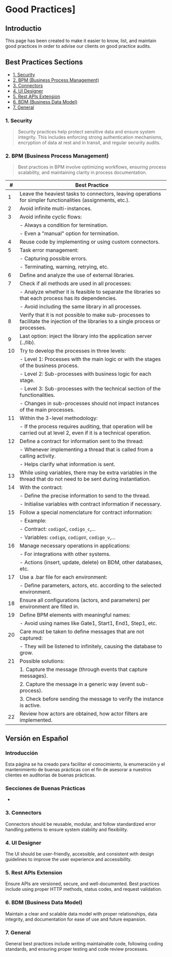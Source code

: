 # Good Practices]

## Introductio
This page has been created to make it easier to know, list, and maintain good practices in order to advise our clients on good practice audits.

## Best Practices Sections

- [1. Security](#1-security)
- [2. BPM (Business Process Management)](#2-bpm-business-process-management)
- [3. Connectors](#3-connectors)
- [4. UI Designer](#4-ui-designer)
- [5. Rest APIs Extension](#5-rest-apis-extension)
- [6. BDM (Business Data Model)](#6-bdm-business-data-model)
- [7. General](#7-general)

### 1. Security
> Security practices help protect sensitive data and ensure system integrity. This includes enforcing strong authentication mechanisms, encryption of data at rest and in transit, and regular security audits.


### 2. BPM (Business Process Management)
> Best practices in BPM involve optimizing workflows, ensuring process scalability, and maintaining clarity in process documentation.

| #  | Best Practice                                                                                                                                                          |
|----|-----------------------------------------------------------------------------------------------------------------------------------------------------------------------|
| 1  | Leave the heaviest tasks to connectors, leaving operations for simpler functionalities (assignments, etc.).                                                          |
| 2  | Avoid infinite multi-instances.                                                                                                                                     |
| 3  | Avoid infinite cyclic flows:                                                                                                                                       | 
|    | - Always a condition for termination.                                                                                                                                  |
|    | - Even a "manual" option for termination.                                                                                                                            |
| 4  | Reuse code by implementing or using custom connectors.                                                                                                               |
| 5  | Task error management:                                                                                                                                               |
|    | - Capturing possible errors.                                                                                                                                          |
|    | - Terminating, warning, retrying, etc.                                                                                                                                 |
| 6  | Define and analyze the use of external libraries.                                                                                                                    |
| 7  | Check if all methods are used in all processes:                                                                                                                     |
|    | - Analyze whether it is feasible to separate the libraries so that each process has its dependencies.                                                                  |
|    | - Avoid including the same library in all processes.                                                                                                                  |
| 8  | Verify that it is not possible to make sub-processes to facilitate the injection of the libraries to a single process or processes.                                    |
| 9  | Last option: inject the library into the application server (../lib).                                                                                               |
| 10 | Try to develop the processes in three levels:                                                                                                                       |
|    | - Level 1: Processes with the main logic or with the stages of the business process.                                                                                   |
|    | - Level 2: Sub-processes with business logic for each stage.                                                                                                          |
|    | - Level 3: Sub-processes with the technical section of the functionalities.                                                                                           |
|    | - Changes in sub-processes should not impact instances of the main processes.                                                                                         |
| 11 | Within the 3-level methodology:                                                                                                                                     |
|    | - If the process requires auditing, that operation will be carried out at level 2, even if it is a technical operation.                                               |
| 12 | Define a contract for information sent to the thread:                                                                                                               |
|    | - Whenever implementing a thread that is called from a calling activity.                                                                                              |
|    | - Helps clarify what information is sent.                                                                                                                            |
| 13 | While using variables, there may be extra variables in the thread that do not need to be sent during instantiation.                                                   |
| 14 | With the contract:                                                                                                                                                   |
|    | - Define the precise information to send to the thread.                                                                                                               |
|    | - Initialise variables with contract information if necessary.                                                                                                        |
| 15 | Follow a special nomenclature for contract information:                                                                                                              |
|    | - Example:                                                                                                                                                            |
|    |   - Contract: `codigoC`, `codigo_c`,...                                                                                                                                |
|    |   - Variables: `codigo`, `codigoV`, `codigo_v`,...                                                                                                                   |
| 16 | Manage necessary operations in applications:                                                                                                                          |
|    | - For integrations with other systems.                                                                                                                                |
|    | - Actions (insert, update, delete) on BDM, other databases, etc.                                                                                                     |
| 17 | Use a .bar file for each environment:                                                                                                                                |
|    | - Define parameters, actors, etc. according to the selected environment.                                                                                             |
| 18 | Ensure all configurations (actors, and parameters) per environment are filled in.                                                                                   |
| 19 | Define BPM elements with meaningful names:                                                                                                                           |
|    | - Avoid using names like Gate1, Start1, End1, Step1, etc.                                                                                                           |
| 20 | Care must be taken to define messages that are not captured:                                                                                                        |
|    | - They will be listened to infinitely, causing the database to grow.                                                                                                 |
| 21 | Possible solutions:                                                                                                                                                  |
|    | 1. Capture the message (through events that capture messages).                                                                                                      |
|    | 2. Capture the message in a generic way (event sub-process).                                                                                                        |
|    | 3. Check before sending the message to verify the instance is active.                                                                                               |
| 22 | Review how actors are obtained, how actor filters are implemented.                                                                                                   |


## Versión en Español

### Introducción
Esta página se ha creado para facilitar el conocimiento, la enumeración y el mantenimiento de buenas prácticas con el fin de asesorar a nuestros clientes en auditorías de buenas prácticas.

### Secciones de Buenas Prácticas

-


### 3. Connectors
Connectors should be reusable, modular, and follow standardized error handling patterns to ensure system stability and flexibility.

### 4. UI Designer
The UI should be user-friendly, accessible, and consistent with design guidelines to improve the user experience and accessibility.

### 5. Rest APIs Extension
Ensure APIs are versioned, secure, and well-documented. Best practices include using proper HTTP methods, status codes, and request validation.

### 6. BDM (Business Data Model)
Maintain a clear and scalable data model with proper relationships, data integrity, and documentation for ease of use and future expansion.

### 7. General
General best practices include writing maintainable code, following coding standards, and ensuring proper testing and code review processes.

